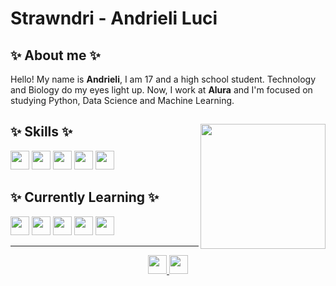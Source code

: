# Strawndri - Andrieli Luci </h1>

## ✨ About me ✨
Hello! My name is **Andrieli**, I am 17 and a high school student. Technology and Biology do my eyes light up. Now, I work at **Alura** and I'm focused on studying Python, Data Science and Machine Learning.

<div> 
  
  <img align="right" width="200em" src="https://thumbs.gfycat.com/RepulsiveVagueCurassow-size_restricted.gif" />
  
  <h2>✨ Skills ✨</h2>
  <div>
    <img height="30em" src="https://img.shields.io/badge/HTML5-abf285?style=for-the-badge&logo=html5&logoColor=22272E">
    <img height="30em" src="https://img.shields.io/badge/CSS3-abf285?style=for-the-badge&logo=css3&logoColor=22272E">
    <img height="30em" src="https://img.shields.io/badge/Sass-abf285?style=for-the-badge&logo=sass&logoColor=22272E" />
    <img height="30em" src="https://img.shields.io/badge/Python-abf285?style=for-the-badge&logo=python&logoColor=22272E">
    <img height="30em" src="https://img.shields.io/badge/Figma-abf285?style=for-the-badge&logo=figma&logoColor=22272E" />
  </div>

  <h2>✨ Currently Learning ✨</h2>
  <div>
    <img height="30em" src="https://img.shields.io/badge/scikit_learn-f2a2b7?style=for-the-badge&logo=scikit-learn&logoColor=22272E" />
    <img height="30em" src="https://img.shields.io/badge/SciPy-f2a2b7?style=for-the-badge&logo=SciPy&logoColor=22272E" />
    <img height="30em" src="https://img.shields.io/badge/Django-f2a2b7?style=for-the-badge&logo=django&logoColor=22272E" />
    <img height="30em" src="https://img.shields.io/badge/OpenCV-f2a2b7?style=for-the-badge&logo=OpenCV&logoColor=22272E" />
    <img height="30em" src="https://img.shields.io/badge/GIT-f2a2b7?style=for-the-badge&logo=git&logoColor=22272E" />
  </div>
  
  <hr>
  <div align="center">
    <a href="mailto:andrieliluci@gmail.com">
      <img height="30em" src="https://img.shields.io/badge/Gmail-bf637c?style=for-the-badge&logo=gmail&logoColor=f2f2f2"/> 
    </a>
    <a href="https://www.linkedin.com/in/andrieli-luci/" target="_blank">
      <img height="30em" src="https://img.shields.io/badge/LinkedIn-bf637c?style=for-the-badge&logo=linkedin&logoColor=f2f2f2"/>
    </a>
  </div>  
</div>
